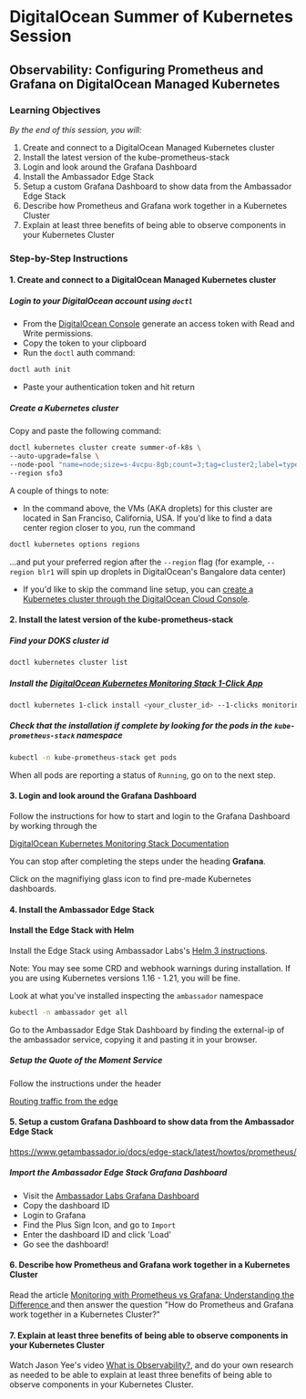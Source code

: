 # DigitalOcean Summer of Kubernetes Session 
## Observability: Configuring Prometheus and Grafana on DigitalOcean Managed Kubernetes

### Learning Objectives 
_By the end of this session, you will:_  
1. Create and connect to a DigitalOcean Managed Kubernetes cluster 
1. Install the latest version of the kube-prometheus-stack
1. Login and look around the Grafana Dashboard 
1. ​​Install the Ambassador Edge Stack 
1. Setup a custom Grafana Dashboard to show data from the Ambassador Edge Stack
1. Describe how Prometheus and Grafana work together in a Kubernetes Cluster
1. Explain at least three benefits of being able to observe components in your Kubernetes Cluster

### Step-by-Step Instructions 
#### 1. Create and connect to a DigitalOcean Managed Kubernetes cluster 
##### Login to your DigitalOcean account using `doctl`

* From the [DigitalOcean Console](https://cloud.digitalocean.com/account/api/tokens) generate an access token with Read and Write permissions. 
* Copy the token to your clipboard
* Run the `doctl` auth command: 

```bash
doctl auth init
``` 
* Paste your authentication token and hit return

##### Create a Kubernetes cluster

Copy and paste the following command: 
```bash
doctl kubernetes cluster create summer-of-k8s \
--auto-upgrade=false \
--node-pool "name=node;size=s-4vcpu-8gb;count=3;tag=cluster2;label=type=basic;auto-scale=true;min-nodes=3;max-nodes=4" \
--region sfo3
``` 

A couple of things to note: 
* In the command above, the VMs (AKA droplets) for this cluster are located in San Franciso, California, USA. If you'd like to find a data center region closer to you, run the command 
```bash
doctl kubernetes options regions
```
...and put your preferred region after the `--region` flag (for example, `--region blr1` will spin up droplets in DigitalOcean's Bangalore data center)
* If you'd like to skip the command line setup, you can [create a Kubernetes cluster through the DigitalOcean Cloud Console](https://www.youtube.com/watch?v=k50reywjO5U&list=PLseEp7p6EwibbSz6yvFFrvBJo6L7X_rVj&index=2). 

#### 2. Install the latest version of the kube-prometheus-stack

##### Find your DOKS cluster id 
```bash
doctl kubernetes cluster list
```
##### Install the [DigitalOcean Kubernetes Monitoring Stack 1-Click App](https://marketplace.digitalocean.com/apps/kubernetes-monitoring-stack)

```bash
doctl kubernetes 1-click install <your_cluster_id> --1-clicks monitoring
```

##### Check that the installation if complete by looking for the pods in the `kube-prometheus-stack` namespace
```bash
kubectl -n kube-prometheus-stack get pods
```
When all pods are reporting a status of `Running`, go on to the next step. 

#### 3. Login and look around the Grafana Dashboard 

Follow the instructions for how to start and login to the Grafana Dashboard by working through the 

[DigitalOcean Kubernetes Monitoring Stack Documentation](https://marketplace.digitalocean.com/apps/kubernetes-monitoring-stack)

You can stop after completing the steps under the heading **Grafana**. 

Click on the magnifiying glass icon to find pre-made Kubernetes dashboards. 

#### 4. ​​Install the Ambassador Edge Stack 
#### Install the Edge Stack with Helm
Install the Edge Stack using Ambassador Labs's [Helm 3 instructions](https://www.getambassador.io/docs/edge-stack/latest/tutorials/getting-started/#1-installation).  

Note: You may see some CRD and webhook warnings during installation. If you are using Kubernetes versions 1.16 - 1.21, you will be fine. 

Look at what you've installed inspecting the `ambassador` namespace
```bash
kubectl -n ambassador get all
```

Go to the Ambassador Edge Stak Dashboard by finding the external-ip of the ambassador service, copying it and pasting it in your browser. 

##### Setup the Quote of the Moment Service
Follow the instructions under the header 

[Routing traffic from the edge](https://www.getambassador.io/docs/edge-stack/latest/tutorials/getting-started/#1-installation)

#### 5. Setup a custom Grafana Dashboard to show data from the Ambassador Edge Stack
https://www.getambassador.io/docs/edge-stack/latest/howtos/prometheus/


##### Import the Ambassador Edge Stack Grafana Dashboard
* Visit the [Ambassador Labs Grafana Dashboard](https://grafana.com/grafana/dashboards/13758)
* Copy the dashboard ID 
* Login to Grafana
* Find the Plus Sign Icon, and go to `Import`
* Enter the dashboard ID and click 'Load'
* Go see the dashboard! 

#### 6. Describe how Prometheus and Grafana work together in a Kubernetes Cluster

Read the article [Monitoring with Prometheus vs Grafana: Understanding the Difference
](https://www.sumologic.com/blog/prometheus-vs-grafana/) and then answer the question "How do Prometheus and Grafana work together in a Kubernetes Cluster?" 

#### 7. Explain at least three benefits of being able to observe components in your Kubernetes Cluster

Watch Jason Yee's video [What is Observability?](https://www.youtube.com/watch?v=orsxOxQNzDQ), and do your own research as needed to be able to explain at least three benefits of being able to observe components in your Kubernetes Cluster. 